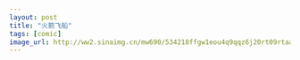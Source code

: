 ```yaml
---
layout: post
title: "火箭飞船"
tags: [comic]
image_url: http://ww2.sinaimg.cn/mw690/534218ffgw1eou4q9qqz6j20rt09rtaa.jpg
---
```



